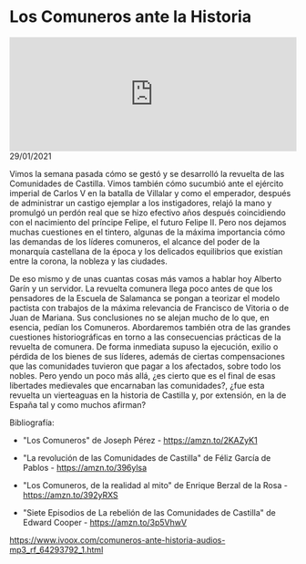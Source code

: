 # Los Comuneros ante la Historia
<iframe id='audio_88903085' frameborder='0' allowfullscreen='' scrolling='no' height='200' style='width:100%;' src='https://www.ivoox.com/player_ej_64293792_6_1.html' loading='lazy'></iframe>29/01/2021

Vimos la semana pasada cómo se gestó y se desarrolló la revuelta de las Comunidades de Castilla. Vimos también cómo sucumbió ante el ejército imperial de Carlos V en la batalla de Villalar y como el emperador, después de administrar un castigo ejemplar a los instigadores, relajó la mano y promulgó un perdón real que se hizo efectivo años después coincidiendo con el nacimiento del príncipe Felipe, el futuro Felipe II. Pero nos dejamos muchas cuestiones en el tintero, algunas de la máxima importancia cómo las demandas de los líderes comuneros, el alcance del poder de la monarquía castellana de la época y los delicados equilibrios que existían entre la corona, la nobleza y las ciudades.  

 De eso mismo y de unas cuantas cosas más vamos a hablar hoy Alberto Garín y un servidor. La revuelta comunera llega poco antes de que los pensadores de la Escuela de Salamanca se pongan a teorizar el modelo pactista con trabajos de la máxima relevancia de Francisco de Vitoria o de Juan de Mariana. Sus conclusiones no se alejan mucho de lo que, en esencia, pedían los Comuneros. Abordaremos también otra de las grandes cuestiones historiográficas en torno a las consecuencias prácticas de la revuelta de comunera. De forma inmediata supuso la ejecución, exilio o pérdida de los bienes de sus líderes, además de ciertas compensaciones que las comunidades tuvieron que pagar a los afectados, sobre todo los nobles. Pero yendo un poco más allá, ¿es cierto que es el final de esas libertades medievales que encarnaban las comunidades?, ¿fue esta revuelta un vierteaguas en la historia de Castilla y, por extensión, en la de España tal y como muchos afirman?  

 Bibliografía:

 - "Los Comuneros" de Joseph Pérez - https://amzn.to/2KAZyK1

 - "La revolución de las Comunidades de Castilla" de Féliz García de Pablos - https://amzn.to/396ylsa

 - "Los Comuneros, de la realidad al mito" de Enrique Berzal de la Rosa - https://amzn.to/392yRXS

 - "Siete Episodios de La rebelión de las Comunidades de Castilla" de Edward Cooper - https://amzn.to/3p5VhwV 

 

https://www.ivoox.com/comuneros-ante-historia-audios-mp3_rf_64293792_1.html
